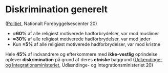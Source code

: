 # Diskrimination generelt

([Politiet](https://politi.dk/-/media/mediefiler/landsdaekkende-dokumenter/statistikker/hadforbrydelser/hadforbrydelser-2019.pdf?la=da\&hash=86E26E960D6896CD33EBBB8ECE8487499BF986D3), Nationalt Forebyggelsescenter 20)

* **≈60%** af alle religiøst motiverede hadforbrydelser, var mod muslimer
* **≈30%** af alle religiøst motiverede hadforbrydelser, var mod jøder
* Kun **≈5%** af alle religiøst motiverede hadforbrydelser, var mod kristne

Hele **45%** af indvandrere og efterkommere med **ikke-vestlig** oprindelse oplever **diskrimination** på grund af deres **etniske** baggrund ([Udlændinge- og Integrationsministeriet](https://integrationsbarometer.dk/barometer/sammenlign/download?v=d02d3eb6d729\&format=pdf\&indicators:list=5N1\&include\_country:boolean=on\&entries:list:int=0), Udlændinge- og Integrationsministeriet 20)
